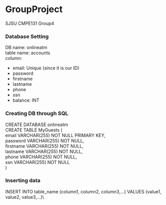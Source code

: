 # GroupProject
SJSU CMPE131 Group4

### Database Setting
DB name: onlineatm\
table name: accounts\
column:
* email: Unique (since it is our ID)
* password
* firstname
* lastname
* phone
* ssn
* balance: INT

### Creating DB through SQL
CREATE DATABASE onlineatm\
CREATE TABLE MyGuests (\
email VARCHAR(255) NOT NULL  PRIMARY KEY,\
password VARCHAR(255) NOT NULL,\
firstname VARCHAR(255) NOT NULL,\
lastname VARCHAR(255) NOT NULL,\
phone VARCHAR(255) NOT NULL,\
ssn VARCHAR(255) NOT NULL\
)

### Inserting data
INSERT INTO table_name (column1, column2, column3,...) VALUES (value1, value2, value3,...)\
